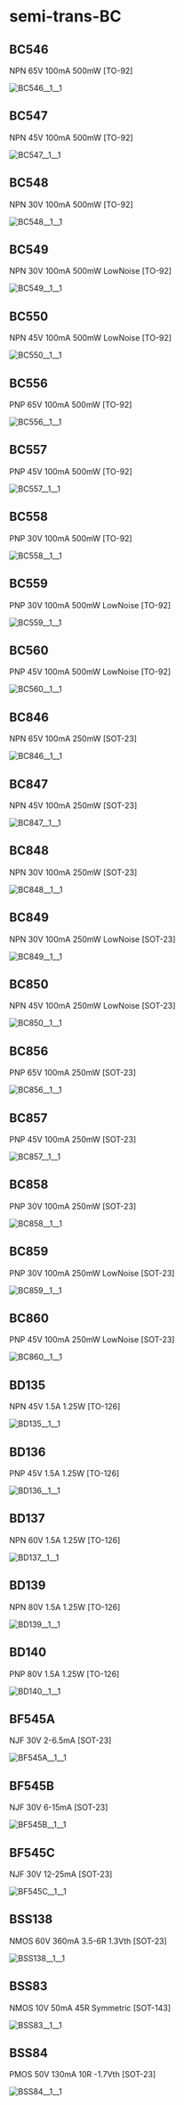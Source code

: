 # semi-trans-BC

## BC546
NPN 65V 100mA 500mW [TO-92]

![BC546__1__1](/images/semi-trans-NXP__BFR540__1__1.png?raw=true) 

## BC547
NPN 45V 100mA 500mW [TO-92]

![BC547__1__1](/images/semi-trans-NXP__BFR540__1__1.png?raw=true) 

## BC548
NPN 30V 100mA 500mW [TO-92]

![BC548__1__1](/images/semi-trans-NXP__BFR540__1__1.png?raw=true) 

## BC549
NPN 30V 100mA 500mW LowNoise [TO-92]

![BC549__1__1](/images/semi-trans-NXP__BFR540__1__1.png?raw=true) 

## BC550
NPN 45V 100mA 500mW LowNoise [TO-92]

![BC550__1__1](/images/semi-trans-NXP__BFR540__1__1.png?raw=true) 

## BC556
PNP 65V 100mA 500mW [TO-92]

![BC556__1__1](/images/semi-trans-NXP__BFT92W__1__1.png?raw=true) 

## BC557
PNP 45V 100mA 500mW [TO-92]

![BC557__1__1](/images/semi-trans-NXP__BFT92W__1__1.png?raw=true) 

## BC558
PNP 30V 100mA 500mW [TO-92]

![BC558__1__1](/images/semi-trans-NXP__BFT92W__1__1.png?raw=true) 

## BC559
PNP 30V 100mA 500mW LowNoise [TO-92]

![BC559__1__1](/images/semi-trans-NXP__BFT92W__1__1.png?raw=true) 

## BC560
PNP 45V 100mA 500mW LowNoise [TO-92]

![BC560__1__1](/images/semi-trans-NXP__BFT92W__1__1.png?raw=true) 

## BC846
NPN 65V 100mA 250mW [SOT-23]

![BC846__1__1](/images/semi-trans-NXP__BFR540__1__1.png?raw=true) 

## BC847
NPN 45V 100mA 250mW [SOT-23]

![BC847__1__1](/images/semi-trans-NXP__BFR540__1__1.png?raw=true) 

## BC848
NPN 30V 100mA 250mW [SOT-23]

![BC848__1__1](/images/semi-trans-NXP__BFR540__1__1.png?raw=true) 

## BC849
NPN 30V 100mA 250mW LowNoise [SOT-23]

![BC849__1__1](/images/semi-trans-NXP__BFR540__1__1.png?raw=true) 

## BC850
NPN 45V 100mA 250mW LowNoise [SOT-23]

![BC850__1__1](/images/semi-trans-NXP__BFR540__1__1.png?raw=true) 

## BC856
PNP 65V 100mA 250mW [SOT-23]

![BC856__1__1](/images/semi-trans-NXP__BFT92W__1__1.png?raw=true) 

## BC857
PNP 45V 100mA 250mW [SOT-23]

![BC857__1__1](/images/semi-trans-NXP__BFT92W__1__1.png?raw=true) 

## BC858
PNP 30V 100mA 250mW [SOT-23]

![BC858__1__1](/images/semi-trans-NXP__BFT92W__1__1.png?raw=true) 

## BC859
PNP 30V 100mA 250mW LowNoise [SOT-23]

![BC859__1__1](/images/semi-trans-NXP__BFT92W__1__1.png?raw=true) 

## BC860
PNP 45V 100mA 250mW LowNoise [SOT-23]

![BC860__1__1](/images/semi-trans-NXP__BFT92W__1__1.png?raw=true) 

## BD135
NPN 45V 1.5A 1.25W [TO-126]

![BD135__1__1](/images/semi-trans-NXP__BFR540__1__1.png?raw=true) 

## BD136
PNP 45V 1.5A 1.25W [TO-126]

![BD136__1__1](/images/semi-trans-NXP__BFT92W__1__1.png?raw=true) 

## BD137
NPN 60V 1.5A 1.25W [TO-126]

![BD137__1__1](/images/semi-trans-NXP__BFR540__1__1.png?raw=true) 

## BD139
NPN 80V 1.5A 1.25W [TO-126]

![BD139__1__1](/images/semi-trans-NXP__BFR540__1__1.png?raw=true) 

## BD140
PNP 80V 1.5A 1.25W [TO-126]

![BD140__1__1](/images/semi-trans-NXP__BFT92W__1__1.png?raw=true) 

## BF545A
NJF 30V 2-6.5mA [SOT-23]

![BF545A__1__1](/images/semi-trans-misc__J111__1__1.png?raw=true) 

## BF545B
NJF 30V 6-15mA [SOT-23]

![BF545B__1__1](/images/semi-trans-misc__J111__1__1.png?raw=true) 

## BF545C
NJF 30V 12-25mA [SOT-23]

![BF545C__1__1](/images/semi-trans-misc__J111__1__1.png?raw=true) 

## BSS138
NMOS 60V 360mA 3.5-6R 1.3Vth [SOT-23]

![BSS138__1__1](/images/semi-trans-NXP__2N7002PW__1__1.png?raw=true) 

## BSS83
NMOS 10V 50mA 45R Symmetric [SOT-143]

![BSS83__1__1](/images/semi-trans-BC__BSS83__1__1.png?raw=true) 

## BSS84
PMOS 50V 130mA 10R -1.7Vth [SOT-23]

![BSS84__1__1](/images/semi-trans-NXP__PMV160UP__1__1.png?raw=true) 

